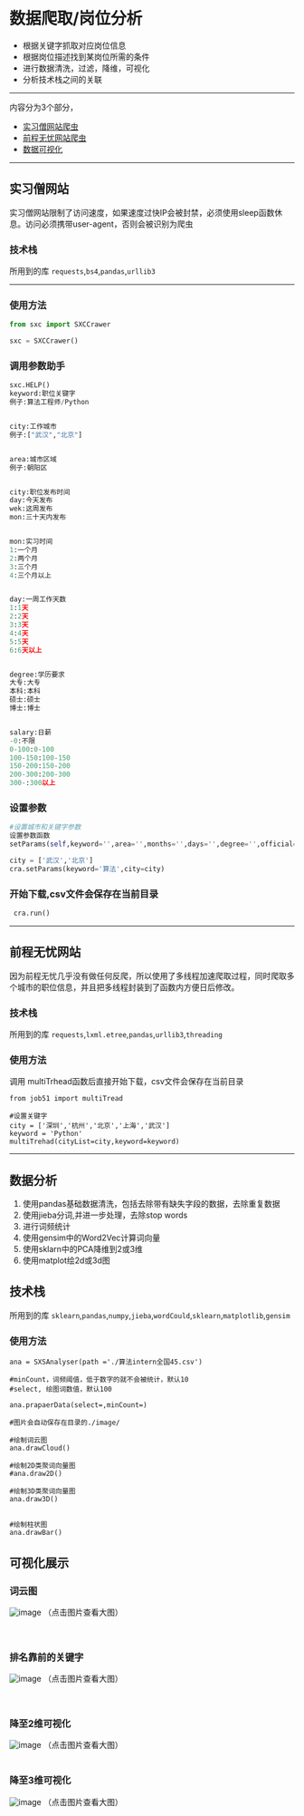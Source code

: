 # 数据爬取/岗位分析
* 根据关键字抓取对应岗位信息  
* 根据岗位描述找到某岗位所需的条件  
* 进行数据清洗，过滤，降维，可视化  
* 分析技术栈之间的关联  
**** 
内容分为3个部分，

* [实习僧网站爬虫](#实习僧网站)
* [前程无忧网站爬虫](#前程无忧网站)
* [数据可视化](#数据分析)
****  
## 实习僧网站
实习僧网站限制了访问速度，如果速度过快IP会被封禁，必须使用sleep函数休息。访问必须携带user-agent，否则会被识别为爬虫

### 技术栈
所用到的库
`requests`,`bs4`,`pandas`,`urllib3`

****  
### 使用方法
```python
from sxc import SXCCrawer  

sxc = SXCCrawer()
```

### 调用参数助手
```python
sxc.HELP()
keyword:职位关键字
例子:算法工程师/Python


city:工作城市
例子:["武汉","北京"]


area:城市区域
例子:朝阳区


city:职位发布时间
day:今天发布
wek:这周发布
mon:三十天内发布


mon:实习时间
1:一个月
2:两个月
3:三个月
4:三个月以上


day:一周工作天数
1:1天
2:2天
3:3天
4:4天
5:5天
6:6天以上


degree:学历要求
大专:大专
本科:本科
硕士:硕士
博士:博士


salary:日薪
-0:不限
0-100:0-100
100-150:100-150
150-200:150-200
200-300:200-300
300-:300以上

```
### 设置参数
```python
#设置城市和关键字参数
设置参数函数
setParams(self,keyword='',area='',months='',days='',degree='',official='',salary='-0',publishTime='',city='')

city = ['武汉','北京']
cra.setParams(keyword='算法',city=city)
```
### 开始下载,csv文件会保存在当前目录
```python
 cra.run()
```

****  
## 前程无忧网站
因为前程无忧几乎没有做任何反爬，所以使用了多线程加速爬取过程，同时爬取多个城市的职位信息，并且把多线程封装到了函数内方便日后修改。

### 技术栈
所用到的库
`requests`,`lxml.etree`,`pandas`,`urllib3`,`threading`

### 使用方法
调用 multiTrhead函数后直接开始下载，csv文件会保存在当前目录
```
from job51 import multiTread

#设置关键字
city = ['深圳','杭州','北京','上海','武汉']
keyword = 'Python'
multiTrehad(cityList=city,keyword=keyword)

```

****  
## 数据分析
1. 使用pandas基础数据清洗，包括去除带有缺失字段的数据，去除重复数据
2. 使用jieba分词,并进一步处理，去除stop words
3. 进行词频统计
4. 使用gensim中的Word2Vec计算词向量
5. 使用sklarn中的PCA降维到2或3维
6. 使用matplot绘2d或3d图  

## 技术栈
所用到的库
`sklearn`,`pandas`,`numpy`,`jieba`,`wordCould`,`sklearn`,`matplotlib`,`gensim`

### 使用方法
```
ana = SXSAnalyser(path ='./算法intern全国45.csv')

#minCount，词频阈值，低于数字的就不会被统计，默认10
#select, 绘图词数值，默认100

ana.prapaerData(select=,minCount=)

#图片会自动保存在目录的./image/

#绘制词云图
ana.drawCloud()

#绘制2D类聚词向量图
#ana.draw2D()

#绘制3D类聚词向量图
ana.draw3D()


#绘制柱状图
ana.drawBar()
```

## 可视化展示

### 词云图
![image](https://github.com/prefect12/jobFinder/blob/master/image/%E7%AE%97%E6%B3%95intern%E5%85%A8%E5%9B%BD45wordCloud.jpg)
（点击图片查看大图）<br>
<br>
<br>


### 排名靠前的关键字
![image](https://github.com/prefect12/jobFinder/blob/master/image/%E7%AE%97%E6%B3%95intern%E5%85%A8%E5%9B%BD45BarChart.jpg)
（点击图片查看大图）<br>
<br>
<br>


### 降至2维可视化
![image](https://github.com/prefect12/jobFinder/blob/master/image/%E7%AE%97%E6%B3%95intern%E5%85%A8%E5%9B%BD452D.jpg)
（点击图片查看大图）
<br>
<br>


### 降至3维可视化
![image](https://github.com/prefect12/jobFinder/blob/master/image/%E7%AE%97%E6%B3%95intern%E5%85%A8%E5%9B%BD453D.png)
（点击图片查看大图）

